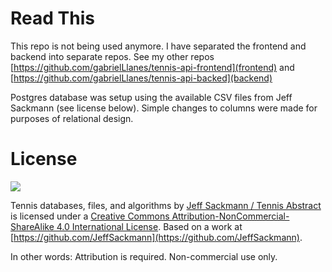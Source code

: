 # Read This

This repo is not being used anymore. I have separated the frontend and backend into separate repos. See my other repos [https://github.com/gabrielLlanes/tennis-api-frontend](frontend) and [https://github.com/gabrielLlanes/tennis-api-backed](backend)

Postgres database was setup using the available CSV files from Jeff Sackmann (see license below). Simple changes to columns were made for purposes of relational design.

# License
[![](https://camo.githubusercontent.com/f05d4039b67688cfdf339d2a445ad686a60551f9891734c418f7096184de5fac/68747470733a2f2f692e6372656174697665636f6d6d6f6e732e6f72672f6c2f62792d6e632d73612f342e302f38387833312e706e67)](http://creativecommons.org/licenses/by-nc-sa/4.0/)

Tennis databases, files, and algorithms by [Jeff Sackmann / Tennis Abstract](http://www.tennisabstract.com/) is licensed under a [Creative Commons Attribution-NonCommercial-ShareAlike 4.0 International License](http://creativecommons.org/licenses/by-nc-sa/4.0/).
Based on a work at [https://github.com/JeffSackmann](https://github.com/JeffSackmann).

In other words: Attribution is required. Non-commercial use only.
